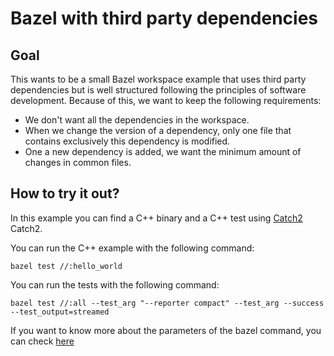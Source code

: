 # Bazel with third party dependencies

## Goal
This wants to be a small Bazel workspace example that uses third party dependencies but is well structured
following the principles of software development.
Because of this, we want to keep the following requirements:
* We don't want all the dependencies in the workspace.
* When we change the version of a dependency, only one file that contains exclusively this dependency is modified.
* One a new dependency is added, we want the minimum amount of changes in common files.

## How to try it out?
In this example you can find a C++ binary and a C++ test using [Catch2](https://github.com/catchorg/Catch2) Catch2.

You can run the C++ example with the following command:
```
bazel test //:hello_world
```

You can run the tests with the following command:
```
bazel test //:all --test_arg "--reporter compact" --test_arg --success --test_output=streamed
```

If you want to know more about the parameters of the bazel command, you can check [here](https://docs.bazel.build/versions/master/command-line-reference.html)
